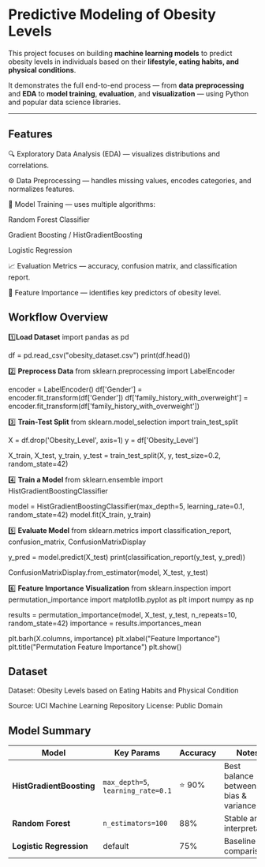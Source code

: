 # Predictive Modeling of Obesity Levels

This project focuses on building **machine learning models** to predict obesity levels in individuals based on their **lifestyle, eating habits, and physical conditions**.

It demonstrates the full end-to-end process — from **data preprocessing** and **EDA** to **model training**, **evaluation**, and **visualization** — using Python and popular data science libraries.

---

## Features

🔍 Exploratory Data Analysis (EDA) — visualizes distributions and correlations.

⚙️ Data Preprocessing — handles missing values, encodes categories, and normalizes features.

🤖 Model Training — uses multiple algorithms:

  Random Forest Classifier

  Gradient Boosting / HistGradientBoosting

  Logistic Regression

📈 Evaluation Metrics — accuracy, confusion matrix, and classification report.

🔎 Feature Importance — identifies key predictors of obesity level.

## Workflow Overview
1️⃣**Load Dataset**
import pandas as pd

df = pd.read_csv("obesity_dataset.csv")
print(df.head())

2️⃣ **Preprocess Data**
from sklearn.preprocessing import LabelEncoder

encoder = LabelEncoder()
df['Gender'] = encoder.fit_transform(df['Gender'])
df['family_history_with_overweight'] = encoder.fit_transform(df['family_history_with_overweight'])

3️⃣ **Train-Test Split**
from sklearn.model_selection import train_test_split

X = df.drop('Obesity_Level', axis=1)
y = df['Obesity_Level']

X_train, X_test, y_train, y_test = train_test_split(X, y, test_size=0.2, random_state=42)

4️⃣ **Train a Model**
from sklearn.ensemble import HistGradientBoostingClassifier

model = HistGradientBoostingClassifier(max_depth=5, learning_rate=0.1, random_state=42)
model.fit(X_train, y_train)

5️⃣ **Evaluate Model**
from sklearn.metrics import classification_report, confusion_matrix, ConfusionMatrixDisplay

y_pred = model.predict(X_test)
print(classification_report(y_test, y_pred))

ConfusionMatrixDisplay.from_estimator(model, X_test, y_test)

6️⃣ **Feature Importance Visualization**
from sklearn.inspection import permutation_importance
import matplotlib.pyplot as plt
import numpy as np

results = permutation_importance(model, X_test, y_test, n_repeats=10, random_state=42)
importance = results.importances_mean

plt.barh(X.columns, importance)
plt.xlabel("Feature Importance")
plt.title("Permutation Feature Importance")
plt.show()

## Dataset

Dataset: Obesity Levels based on Eating Habits and Physical Condition

Source: UCI Machine Learning Repository
License: Public Domain

## Model Summary

| Model                    | Key Params                         | Accuracy | Notes                                |
| ------------------------ | ---------------------------------- | -------- | ------------------------------------ |
| **HistGradientBoosting** | `max_depth=5`, `learning_rate=0.1` | ⭐ 90%    | Best balance between bias & variance |
| **Random Forest**        | `n_estimators=100`                 | 88%      | Stable and interpretable             |
| **Logistic Regression**  | default                            | 75%      | Baseline for comparison              |

